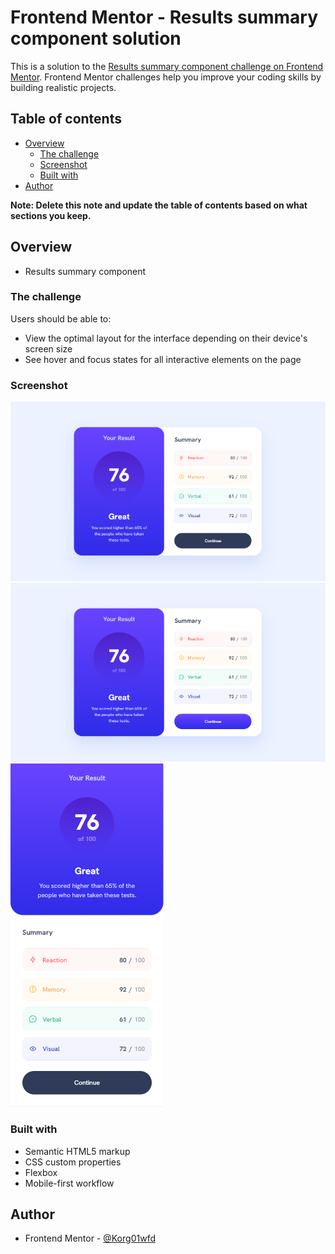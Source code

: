 # Frontend Mentor - Results summary component solution

This is a solution to the [Results summary component challenge on Frontend Mentor](https://www.frontendmentor.io/challenges/results-summary-component-CE_K6s0maV). Frontend Mentor challenges help you improve your coding skills by building realistic projects.

## Table of contents

- [Overview](#overview)
  - [The challenge](#the-challenge)
  - [Screenshot](#screenshot)
  - [Built with](#built-with)
- [Author](#author)

**Note: Delete this note and update the table of contents based on what sections you keep.**

## Overview

- Results summary component

### The challenge

Users should be able to:

- View the optimal layout for the interface depending on their device's screen size
- See hover and focus states for all interactive elements on the page

### Screenshot

![DESKTOP](./screenshots/desktop.png)
![DESKTOP-ACTIVE](./screenshots/desktop-active.png)
![MOBILE](./screenshots/mobile.png)

### Built with

- Semantic HTML5 markup
- CSS custom properties
- Flexbox
- Mobile-first workflow

## Author

- Frontend Mentor - [@Korg01wfd](https://www.frontendmentor.io/profile/Korg01wfd)
